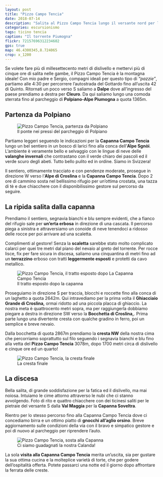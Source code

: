 ```yaml
---
layout: post
title: "Pizzo Campo Tencia"
date: 2018-07-14
description: "Salita al Pizzo Campo Tencia lungo il versante nord per la via normale da Dalpe e la Capanna Campo Tencia"
categories: escursionismo
tags: ticino tencia
caption: "Il torrente Piumogna"
flickr: 72157696312234602
gps: true
map: 46.4300345,8.724065
crop: x_1200
---
```


Se volete fare più di millesettecento metri di dislivello e mettervi più di cinque ore di salita nelle gambe, il Pizzo Campo Tencia è la montagna ideale! Con mio padre e Sergio, compagni ideali per questo tipo di *“pazzie”*, partiamo alle 4:30 per percorrere l’autostrada del Gottardo fino all’uscita 42 di Quinto. Ritornati un poco verso S saliamo a **Dalpe** dove all’ingresso del paese prendiamo a destra per **Cleuro**. Da qui saliamo lungo una comoda sterrata fino al parcheggio di **Polpiano-Alpe Piumogna** a quota 1365m.

## Partenza da Polpiano

<figure>
    <img src="https://farm1.staticflickr.com/918/42753928425_14afaaa2dd_c.jpg" alt="Pizzo Campo Tencia, partenza da Polpiano" /> 
    <figcaption>Il ponte nei pressi del parcheggio di Polpiano</figcaption>
</figure>

Partiamo leggeri seguendo le indicazioni per la **Capanna Campo Tencia** lungo un bel sentiero in un bosco di larici fino alla conca dell’**Alpe Sgnòi**. L’ambiente è veramente bello e selvaggio con le lingue di neve delle **valanghe invernali** che contrastano con il verde chiaro dei pascoli ed il verde scuro degli abeti. Tutto bello pulito ed in ordine. Siamo in Svizzera!

Il sentiero, ottimamente tracciato e con pendenze moderate, prosegue in direzione W verso l’**Alpe di Croslina** e la **Capanna Campo Tencia**. Dopo 2 ore di cammino sosta nel bellissimo rifugio per un’ottima crostata, una tazza di tè e due chiacchere con il disponibilissimo gestore sul percorso da seguire.

## La ripida salita dalla capanna

Prendiamo il sentiero, segnavia bianchi e blu sempre evidenti, che a fianco del rifugio sale per **un’erta erbosa** in direzione di una cascata. Il percorso piega a sinistra e attraversiamo un conoide di neve tenendoci a ridosso delle rocce per poi arrivare ad una scaletta. 

Complimenti al gestore! Senza la **scaletta** sarebbe stato molto complicato calarci per quei tre metri dal piano del nevaio al greto del torrente. Per rocce lisce, fix per fare sicura in discesa, saliamo una cinquantina di metri fino ad un **terrazzino** erboso con tratti **leggermente esposti** e protetti da cavo metallico.

<figure>
    <img src="https://farm1.staticflickr.com/916/29787134918_78c5becb94_c.jpg" alt="Pizzo Campo Tencia, il tratto esposto dopo La Capanna Campo Tencia" /> 
    <figcaption>Il tratto esposto dopo la capanna</figcaption>
</figure>

Proseguiamo in direzione S per traccia, blocchi e roccette fino alla conca di un laghetto a quota 2642m. Qui intravediamo per la prima volta  il **Ghiacciaio Grande di Croslina,** ormai ridotto ad una piccola placca di ghiaccio. La nostra meta è quattrocento metri sopra, ma per raggiungerla dobbiamo piegare a destra in direzione SW verso la **Bocchetta di Croslina,**. Prima parte lungo una divertente cresta con qualche gradino in ferro, poi un semplice e breve nevaio.

Dalla bocchetta di quota 2867m prendiamo la **cresta NW** della nostra cima che percorriamo soprattutto sul filo seguendo i segnavia bianchi e blu fino alla vetta del **Pizzo Campo Tencia** 3078m, dopo 1700 metri circa di dislivello e cinque ore ed un quarto!

<figure>
    <img src="https://farm1.staticflickr.com/852/42940350954_b1b8c5136f_c.jpg" alt="Pizzo Campo Tencia, la cresta finale" /> 
    <figcaption>La cresta finale</figcaption>
</figure>

## La discesa

Bella salita, di grande soddisfazione per la fatica ed il dislivello, ma mai noiosa. Intuiamo le cime attorno attraverso le nubi che ci stanno avvolgendo. Foto di rito e quattro chiacchere con dei ticinesi saliti per le pietraie del versante S dalla **Val Maggia** per la **Capanna Soveltra**.

Rientro per lo stesso percorso fino alla Capanna Campo Tencia dove ci concediamo birra e un ottimo piatto di **gnocchi all’aglio orsino**. Breve aggiornamento sulle condizioni della via con il bravo e simpatico gestore e poi di nuovo al parcheggio per riprendere l’auto.

<figure>
    <img src="https://farm1.staticflickr.com/845/41848940400_0a9ff2d9b5_c.jpg" alt="Pizzo Campo Tencia, sosta alla Capanna" /> 
    <figcaption>Ci siamo guadagnati la nostra Calanda!</figcaption>
</figure>

La sola **visita alla Capanna Campo Tencia** merita un’uscita, sia per gustare la sua ottima cucina e la molteplice varietà di torte, che per godere dell’ospitalità offerta. Potete passarci una notte ed il giorno dopo affrontare la ferrata delle creste.
